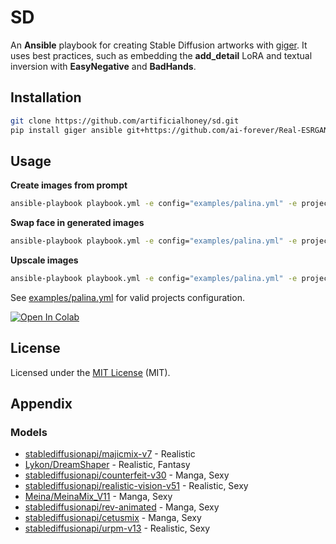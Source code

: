 # SD

An __Ansible__ playbook for creating Stable Diffusion artworks with [giger](https://github.com/artificialhoney/giger). It uses best practices, such as embedding the **add_detail** LoRA and textual inversion with **EasyNegative** and **BadHands**.

## Installation

```bash
git clone https://github.com/artificialhoney/sd.git
pip install giger ansible git+https://github.com/ai-forever/Real-ESRGAN.git
```

## Usage

**Create images from prompt**

```bash
ansible-playbook playbook.yml -e config="examples/palina.yml" -e project="mermaid" --tags txt2img
```

**Swap face in generated images**

```bash
ansible-playbook playbook.yml -e config="examples/palina.yml" -e project="mermaid" --tags swap
```

**Upscale images**

```bash
ansible-playbook playbook.yml -e config="examples/palina.yml" -e project="mermaid" --tags upscale
```

See [examples/palina.yml](examples/palina.yml) for valid projects configuration.

<a target="_blank" href="https://colab.research.google.com/github/artificialhoney/sd/blob/main/examples/palina.ipynb">
  <img src="https://colab.research.google.com/assets/colab-badge.svg" alt="Open In Colab"/>
</a>

## License

Licensed under the [MIT License](LICENSE.txt) (MIT).

## Appendix

### Models

- [stablediffusionapi/majicmix-v7](https://huggingface.co/stablediffusionapi/majicmix-v7) - Realistic
- [Lykon/DreamShaper](https://huggingface.co/Lykon/DreamShaper) - Realistic, Fantasy
- [stablediffusionapi/counterfeit-v30](https://huggingface.co/stablediffusionapi/counterfeit-v30) - Manga, Sexy
- [stablediffusionapi/realistic-vision-v51](https://huggingface.co/stablediffusionapi/realistic-vision-v51) - Realistic, Sexy
- [Meina/MeinaMix_V11](https://huggingface.co/Meina/MeinaMix_V11) - Manga, Sexy
- [stablediffusionapi/rev-animated](https://huggingface.co/stablediffusionapi/rev-animated) - Manga, Sexy
- [stablediffusionapi/cetusmix](https://huggingface.co/stablediffusionapi/cetusmix) - Manga, Sexy
- [stablediffusionapi/urpm-v13](https://huggingface.co/stablediffusionapi/urpm-v13) - Realistic, Sexy
